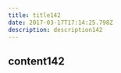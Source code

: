 ```yaml
---
title: title142
date: 2017-03-17T17:14:25.798Z
description: description142
---
```


## content142
  
